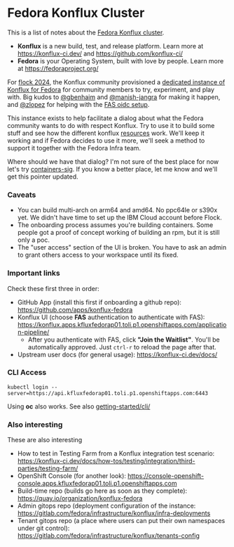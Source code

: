 # Fedora Konflux Cluster

This is a list of notes about the [Fedora Konflux cluster](https://konflux.apps.kfluxfedorap01.toli.p1.openshiftapps.com/application-pipeline/).

* **Konflux** is a new build, test, and release platform. Learn more at https://konflux-ci.dev/ and https://github.com/konflux-ci/
* **Fedora** is your Operating System, built with love by people. Learn more at https://fedoraproject.org/

For [flock 2024](https://fedoraproject.org/flock/2024/), the Konflux community provisioned a [dedicated instance of Konflux for Fedora](https://konflux.apps.kfluxfedorap01.toli.p1.openshiftapps.com/application-pipeline/) for community members to try, experiment, and play with. Big kudos to [@gbenhaim](https://github.com/gbenhaim) and [@manish-jangra](https://github.com/manish-jangra) for making it happen, and [@zlopez](https://github.com/zlopez) for helping with the [FAS oidc setup](https://pagure.io/fedora-infrastructure/issue/12075).

This instance exists to help facilitate a dialog about what the Fedora community wants to do with respect Konflux. Try to use it to build some stuff and see how the different konflux [resources](https://konflux-ci.dev/architecture/architecture/index.html) work. We'll keep it working and if Fedora decides to use it more, we'll seek a method to support it together with the Fedora Infra team.

Where should we have that dialog? I'm not sure of the best place for now let's try [containers-sig](https://discussion.fedoraproject.org/tags/c/project/7/containers-sig). If you know a better place, let me know and we'll get this pointer updated.

### Caveats

* You can build multi-arch on arm64 and amd64. No ppc64le or s390x yet. We didn't have time to set up the IBM Cloud account before Flock.
* The onboarding process assumes you're building containers. Some people got a proof of concept working of building an rpm, but it is still only a poc.
* The "user access" section of the UI is broken. You have to ask an admin to grant others access to your workspace until its fixed.

### Important links

Check these first three in order:

* GitHub App (install this first if onboarding a github repo): https://github.com/apps/konflux-fedora
* Konflux UI (choose **FAS** authentication to authenticate with FAS): https://konflux.apps.kfluxfedorap01.toli.p1.openshiftapps.com/application-pipeline/
  * After you authenticate with FAS, click **"Join the Waitlist"**. You'll be automatically approved. Just `ctrl-r` to reload the page after that.
* Upstream user docs (for general usage): https://konflux-ci.dev/docs/

### CLI Access

```
kubectl login --server=https://api.kfluxfedorap01.toli.p1.openshiftapps.com:6443
```

Using **oc** also works. See also [getting-started/cli/](https://konflux-ci.dev/docs/getting-started/cli/)

### Also interesting

These are also interesting

* How to test in Testing Farm from a Konflux integration test scenario: https://konflux-ci.dev/docs/how-tos/testing/integration/third-parties/testing-farm/
* OpenShift Console (for another look): https://console-openshift-console.apps.kfluxfedorap01.toli.p1.openshiftapps.com
* Build-time repo (builds go here as soon as they complete): https://quay.io/organization/konflux-fedora
* Admin gitops repo (deployment configuration of the instance: https://gitlab.com/fedora/infrastructure/konflux/infra-deployments
* Tenant gitops repo (a place where users can put their own namespaces under git control): https://gitlab.com/fedora/infrastructure/konflux/tenants-config
